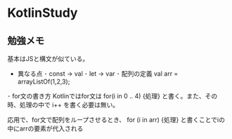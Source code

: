 # KotlinStudy

## 勉強メモ
基本はJSと構文が似ている。
- 異なる点
･ const -> val
･ let   -> var
･ 配列の定義
val arr = arrayListOf(1,2,3);

･ for文の書き方
Kotlinではfor文は
for(i in 0 .. 4) {処理}
と書く。また、その時、処理の中で i++ を書く必要は無い。

応用で、for文で配列をループさせるとき、
for (i in arr) {処理}
と書くことでiの中にarrの要素が代入される